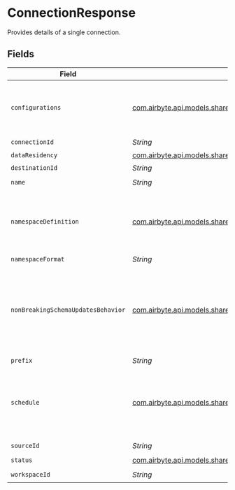 # ConnectionResponse

Provides details of a single connection.


## Fields

| Field                                                                                                                             | Type                                                                                                                              | Required                                                                                                                          | Description                                                                                                                       |
| --------------------------------------------------------------------------------------------------------------------------------- | --------------------------------------------------------------------------------------------------------------------------------- | --------------------------------------------------------------------------------------------------------------------------------- | --------------------------------------------------------------------------------------------------------------------------------- |
| `configurations`                                                                                                                  | [com.airbyte.api.models.shared.StreamConfigurations](../../models/shared/StreamConfigurations.md)                                 | :heavy_check_mark:                                                                                                                | A list of configured stream options for a connection.                                                                             |
| `connectionId`                                                                                                                    | *String*                                                                                                                          | :heavy_check_mark:                                                                                                                | N/A                                                                                                                               |
| `dataResidency`                                                                                                                   | [com.airbyte.api.models.shared.GeographyEnum](../../models/shared/GeographyEnum.md)                                               | :heavy_minus_sign:                                                                                                                | N/A                                                                                                                               |
| `destinationId`                                                                                                                   | *String*                                                                                                                          | :heavy_check_mark:                                                                                                                | N/A                                                                                                                               |
| `name`                                                                                                                            | *String*                                                                                                                          | :heavy_check_mark:                                                                                                                | N/A                                                                                                                               |
| `namespaceDefinition`                                                                                                             | [com.airbyte.api.models.shared.NamespaceDefinitionEnum](../../models/shared/NamespaceDefinitionEnum.md)                           | :heavy_minus_sign:                                                                                                                | Define the location where the data will be stored in the destination                                                              |
| `namespaceFormat`                                                                                                                 | *String*                                                                                                                          | :heavy_minus_sign:                                                                                                                | N/A                                                                                                                               |
| `nonBreakingSchemaUpdatesBehavior`                                                                                                | [com.airbyte.api.models.shared.NonBreakingSchemaUpdatesBehaviorEnum](../../models/shared/NonBreakingSchemaUpdatesBehaviorEnum.md) | :heavy_minus_sign:                                                                                                                | Set how Airbyte handles syncs when it detects a non-breaking schema change in the source                                          |
| `prefix`                                                                                                                          | *String*                                                                                                                          | :heavy_minus_sign:                                                                                                                | N/A                                                                                                                               |
| `schedule`                                                                                                                        | [com.airbyte.api.models.shared.ConnectionScheduleResponse](../../models/shared/ConnectionScheduleResponse.md)                     | :heavy_check_mark:                                                                                                                | schedule for when the the connection should run, per the schedule type                                                            |
| `sourceId`                                                                                                                        | *String*                                                                                                                          | :heavy_check_mark:                                                                                                                | N/A                                                                                                                               |
| `status`                                                                                                                          | [com.airbyte.api.models.shared.ConnectionStatusEnum](../../models/shared/ConnectionStatusEnum.md)                                 | :heavy_check_mark:                                                                                                                | N/A                                                                                                                               |
| `workspaceId`                                                                                                                     | *String*                                                                                                                          | :heavy_check_mark:                                                                                                                | N/A                                                                                                                               |